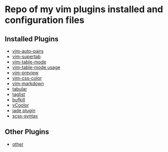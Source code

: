 
# Repo of my vim plugins installed and configuration files

## Installed Plugins

- [vim-auto-pairs][]
- [vim-supertab][]
- [vim-table-mode][]
- [vim-table-mode usage][vim tab-mode usage]
- [vim-preview][]
- [vim-css-color][]
- [vim-markdown][]
- [tabular][]
- [taglist][vim taglist]
- [bufkill][vim bufkill]
- [vCoolor][]
- [jade plugin][]
- [scss-syntax][]

## Other Plugins

- [other][how to make vim good ide]




[jade plugin]: https://github.com/digitaltoad/vim-jade
[vim-table-mode]: https://github.com/dhruvasagar/vim-table-mode
[vim-preview]: https://github.com/greyblake/vim-preview
[vim-auto-pairs]: https://github.com/jiangmiao/auto-pairs
[vim-supertab]: https://github.com/ervandew/supertab
[vCoolor]: https://github.com/KabbAmine/vCoolor.vim
[vim-css-color]: https://github.com/ap/vim-css-color
[vim tab-mode usage]: http://howiefh.github.io/2014/04/29/vim-table-mode/
[vim bufkill]: http://www.vim.org/scripts/script.php?script_id=1147
[vim taglist]: http://www.vim.org/scripts/script.php?script_id=273
[how to make vim good ide]: http://news.html5tricks.com/how-to-make-vim-good-ide.html
[vim-markdown]: https://github.com/plasticboy/vim-markdown
[tabular]: https://github.com/godlygeek/tabular
[scss-syntax]: https://github.com/cakebaker/scss-syntax.vim
